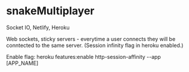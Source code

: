 # snakeMultiplayer
Socket IO, Netlify, Heroku

Web sockets, sticky servers - everytime a user connects they will be conntected to the same server. (Session infinity flag in heroku enabled.)

Enable flag:
heroku features:enable http-session-affinity --app [APP_NAME]
